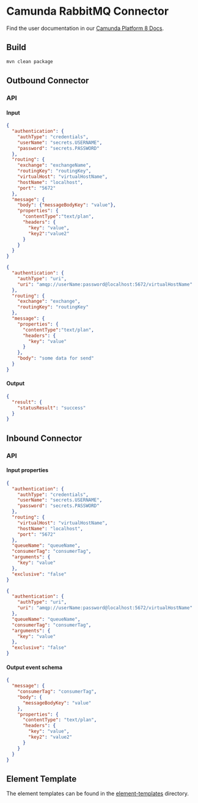 # Camunda RabbitMQ Connector

Find the user documentation in our [Camunda Platform 8 Docs](https://docs.camunda.io/docs/components/integration-framework/connectors/out-of-the-box-connectors/available-connectors-overview).

## Build

```bash
mvn clean package
```

## Outbound Connector

### API

#### Input

```json
{
  "authentication": {
    "authType": "credentials",
    "userName": "secrets.USERNAME",
    "password": "secrets.PASSWORD"
  },
  "routing": {
    "exchange": "exchangeName",
    "routingKey": "routingKey",
    "virtualHost": "virtualHostName",
    "hostName": "localhost",
    "port": "5672"
  },
  "message": {
    "body": {"messageBodyKey": "value"},
    "properties": {
      "contentType":"text/plan",
      "headers": {
        "key": "value",
        "key2":"value2"
      }
    }
  }
}
```

```json
{
  "authentication": {
    "authType": "uri",
    "uri": "amqp://userName:password@localhost:5672/virtualHostName"
  },
  "routing": {
    "exchange": "exchange",
    "routingKey": "routingKey"
  },
  "message": {
    "properties": {
      "contentType":"text/plan",
      "headers": {
        "key": "value"
      }
    },
    "body": "some data for send"
  }
}
```

#### Output

```json
{
  "result": {
    "statusResult": "success"
  }
}
```

## Inbound Connector

### API

#### Input properties

```json
{
  "authentication": {
    "authType": "credentials",
    "userName": "secrets.USERNAME",
    "password": "secrets.PASSWORD"
  },
  "routing": {
    "virtualHost": "virtualHostName",
    "hostName": "localhost",
    "port": "5672"
  },
  "queueName": "queueName",
  "consumerTag": "consumerTag",
  "arguments": {
    "key": "value"
  },
  "exclusive": "false"
}
```

```json
{
  "authentication": {
    "authType": "uri",
    "uri": "amqp://userName:password@localhost:5672/virtualHostName"
  },
  "queueName": "queueName",
  "consumerTag": "consumerTag",
  "arguments": {
    "key": "value"
  },
  "exclusive": "false"
}
```

#### Output event schema

```json
{
  "message": {
    "consumerTag": "consumerTag",
    "body": {
      "messageBodyKey": "value"
    },
    "properties": {
      "contentType": "text/plan",
      "headers": {
        "key": "value",
        "key2": "value2"
      }
    }
  }
}
```

## Element Template

The element templates can be found in the [element-templates](element-templates) directory.
